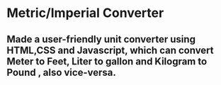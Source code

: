 # Metric/Imperial Converter

## Made a user-friendly unit converter using HTML,CSS and Javascript, which can convert Meter to Feet, Liter to gallon and Kilogram to Pound , also vice-versa.

